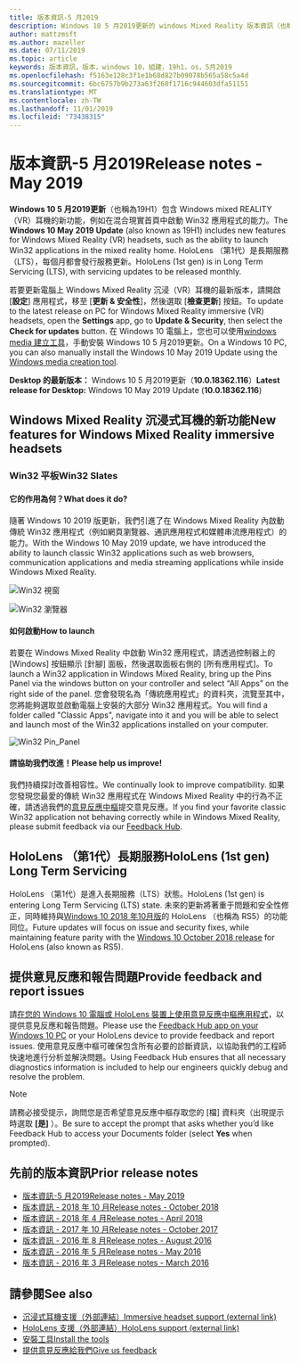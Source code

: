 ```yaml
---
title: 版本資訊-5 月2019
description: Windows 10 5 月2019更新的 windows Mixed Reality 版本資訊（也稱為19H1）。
author: mattzmsft
ms.author: mazeller
ms.date: 07/11/2019
ms.topic: article
keywords: 版本資訊，版本，windows 10，組建，19h1，os，5月2019
ms.openlocfilehash: f5163e128c3f1e1b68d827b09078b565a58c5a4d
ms.sourcegitcommit: 6bc6757b9b273a63f260f1716c944603dfa51151
ms.translationtype: MT
ms.contentlocale: zh-TW
ms.lasthandoff: 11/01/2019
ms.locfileid: "73438315"
---
```

# <a name="release-notes---may-2019"></a><span data-ttu-id="49808-104">版本資訊-5 月2019</span><span class="sxs-lookup"><span data-stu-id="49808-104">Release notes - May 2019</span></span>

<span data-ttu-id="49808-105">**Windows 10 5 月2019更新**（也稱為19H1）包含 Windows mixed REALITY （VR）耳機的新功能，例如在混合現實首頁中啟動 Win32 應用程式的能力。</span><span class="sxs-lookup"><span data-stu-id="49808-105">The **Windows 10 May 2019 Update** (also known as 19H1) includes new features for Windows Mixed Reality (VR) headsets, such as the ability to launch Win32 applications in the mixed reality home.</span></span> <span data-ttu-id="49808-106">HoloLens （第1代）是長期服務（LTS），每個月都會發行服務更新。</span><span class="sxs-lookup"><span data-stu-id="49808-106">HoloLens (1st gen) is in Long Term Servicing (LTS), with servicing updates to be released monthly.</span></span>

<span data-ttu-id="49808-107">若要更新電腦上 Windows Mixed Reality 沉浸（VR）耳機的最新版本，請開啟 [**設定**] 應用程式，移至 [**更新 & 安全性**]，然後選取 [**檢查更新**] 按鈕。</span><span class="sxs-lookup"><span data-stu-id="49808-107">To update to the latest release on PC for Windows Mixed Reality immersive (VR) headsets, open the **Settings** app, go to **Update & Security**, then select the **Check for updates** button.</span></span> <span data-ttu-id="49808-108">在 Windows 10 電腦上，您也可以使用[windows media 建立工具](https://www.microsoft.com/software-download/windows10)，手動安裝 Windows 10 5 月2019更新。</span><span class="sxs-lookup"><span data-stu-id="49808-108">On a Windows 10 PC, you can also manually install the Windows 10 May 2019 Update using the [Windows media creation tool](https://www.microsoft.com/software-download/windows10).</span></span>

<span data-ttu-id="49808-109">**Desktop 的最新版本：** Windows 10 5 月2019更新（**10.0.18362.116**）</span><span class="sxs-lookup"><span data-stu-id="49808-109">**Latest release for Desktop:** Windows 10 May 2019 Update (**10.0.18362.116**)</span></span><br>

## <a name="new-features-for-windows-mixed-reality-immersive-headsets"></a><span data-ttu-id="49808-110">Windows Mixed Reality 沉浸式耳機的新功能</span><span class="sxs-lookup"><span data-stu-id="49808-110">New features for Windows Mixed Reality immersive headsets</span></span>

### <a name="win32-slates"></a><span data-ttu-id="49808-111">Win32 平板</span><span class="sxs-lookup"><span data-stu-id="49808-111">Win32 Slates</span></span>

#### <a name="what-does-it-do"></a><span data-ttu-id="49808-112">它的作用為何？</span><span class="sxs-lookup"><span data-stu-id="49808-112">What does it do?</span></span> 
<span data-ttu-id="49808-113">隨著 Windows 10 2019 版更新，我們引進了在 Windows Mixed Reality 內啟動傳統 Win32 應用程式（例如網頁瀏覽器、通訊應用程式和媒體串流應用程式）的能力。</span><span class="sxs-lookup"><span data-stu-id="49808-113">With the Windows 10 May 2019 update, we have introduced the ability to launch classic Win32 applications such as web browsers, communication applications and media streaming applications while inside Windows Mixed Reality.</span></span> 

![Win32 視窗](images/mr-win32-slates-1.png)

![Win32 瀏覽器](images/mr-win32-slates-2.png)

#### <a name="how-to-launch"></a><span data-ttu-id="49808-116">如何啟動</span><span class="sxs-lookup"><span data-stu-id="49808-116">How to launch</span></span>
<span data-ttu-id="49808-117">若要在 Windows Mixed Reality 中啟動 Win32 應用程式，請透過控制器上的 [Windows] 按鈕顯示 [針腳] 面板，然後選取面板右側的 [所有應用程式]。</span><span class="sxs-lookup"><span data-stu-id="49808-117">To launch a Win32 application in Windows Mixed Reality, bring up the Pins Panel via the windows button on your controller and select “All Apps” on the right side of the panel.</span></span>  <span data-ttu-id="49808-118">您會發現名為「傳統應用程式」的資料夾，流覽至其中，您將能夠選取並啟動電腦上安裝的大部分 Win32 應用程式。</span><span class="sxs-lookup"><span data-stu-id="49808-118">You will find a folder called "Classic Apps", navigate into it and you will be able to select and launch most of the Win32 applications installed on your computer.</span></span>

![Win32 Pin_Panel](images/mr-win32-slates-pinspanel.png)

#### <a name="please-help-us-improve"></a><span data-ttu-id="49808-120">請協助我們改進！</span><span class="sxs-lookup"><span data-stu-id="49808-120">Please help us improve!</span></span>
<span data-ttu-id="49808-121">我們持續探討改善相容性。</span><span class="sxs-lookup"><span data-stu-id="49808-121">We continually look to improve compatibility.</span></span>  <span data-ttu-id="49808-122">如果您發現您最愛的傳統 Win32 應用程式在 Windows Mixed Reality 中的行為不正確，請透過我們的[意見反應中樞](https://support.microsoft.com//help/4021566/windows-10-send-feedback-to-microsoft-with-feedback-hub)提交意見反應。</span><span class="sxs-lookup"><span data-stu-id="49808-122">If you find your favorite classic Win32 application not behaving correctly while in Windows Mixed Reality, please submit feedback via our [Feedback Hub](https://support.microsoft.com//help/4021566/windows-10-send-feedback-to-microsoft-with-feedback-hub).</span></span>

## <a name="hololens-1st-gen-long-term-servicing"></a><span data-ttu-id="49808-123">HoloLens （第1代）長期服務</span><span class="sxs-lookup"><span data-stu-id="49808-123">HoloLens (1st gen) Long Term Servicing</span></span>

<span data-ttu-id="49808-124">HoloLens （第1代）是進入長期服務（LTS）狀態。</span><span class="sxs-lookup"><span data-stu-id="49808-124">HoloLens (1st gen) is entering Long Term Servicing (LTS) state.</span></span> <span data-ttu-id="49808-125">未來的更新將著重于問題和安全性修正，同時維持與[Windows 10 2018 年10月版](release-notes-october-2018.md)的 HoloLens （也稱為 RS5）的功能同位。</span><span class="sxs-lookup"><span data-stu-id="49808-125">Future updates will focus on issue and security fixes, while maintaining feature parity with the [Windows 10 October 2018 release](release-notes-october-2018.md) for HoloLens (also known as RS5).</span></span> 

## <a name="provide-feedback-and-report-issues"></a><span data-ttu-id="49808-126">提供意見反應和報告問題</span><span class="sxs-lookup"><span data-stu-id="49808-126">Provide feedback and report issues</span></span>

<span data-ttu-id="49808-127">請[在您的 Windows 10 電腦或 HoloLens 裝置上使用意見反應中樞應用程式](give-us-feedback.md)，以提供意見反應和報告問題。</span><span class="sxs-lookup"><span data-stu-id="49808-127">Please use the [Feedback Hub app on your Windows 10 PC](give-us-feedback.md) or your HoloLens device to provide feedback and report issues.</span></span> <span data-ttu-id="49808-128">使用意見反應中樞可確保包含所有必要的診斷資訊，以協助我們的工程師快速地進行分析並解決問題。</span><span class="sxs-lookup"><span data-stu-id="49808-128">Using Feedback Hub ensures that all necessary diagnostics information is included to help our engineers quickly debug and resolve the problem.</span></span>

>[!NOTE]
><span data-ttu-id="49808-129">請務必接受提示，詢問您是否希望意見反應中樞存取您的 [檔] 資料夾（出現提示時選取 **[是]** ）。</span><span class="sxs-lookup"><span data-stu-id="49808-129">Be sure to accept the prompt that asks whether you’d like Feedback Hub to access your Documents folder (select **Yes** when prompted).</span></span>

## <a name="prior-release-notes"></a><span data-ttu-id="49808-130">先前的版本資訊</span><span class="sxs-lookup"><span data-stu-id="49808-130">Prior release notes</span></span>

* [<span data-ttu-id="49808-131">版本資訊-5 月2019</span><span class="sxs-lookup"><span data-stu-id="49808-131">Release notes - May 2019</span></span>](release-notes-may-2019.md)
* [<span data-ttu-id="49808-132">版本資訊 - 2018 年 10 月</span><span class="sxs-lookup"><span data-stu-id="49808-132">Release notes - October 2018</span></span>](release-notes-october-2018.md)
* [<span data-ttu-id="49808-133">版本資訊 - 2018 年 4 月</span><span class="sxs-lookup"><span data-stu-id="49808-133">Release notes - April 2018</span></span>](release-notes-april-2018.md)
* [<span data-ttu-id="49808-134">版本資訊 - 2017 年 10 月</span><span class="sxs-lookup"><span data-stu-id="49808-134">Release notes - October 2017</span></span>](release-notes-october-2017.md)
* [<span data-ttu-id="49808-135">版本資訊 - 2016 年 8 月</span><span class="sxs-lookup"><span data-stu-id="49808-135">Release notes - August 2016</span></span>](release-notes-august-2016.md)
* [<span data-ttu-id="49808-136">版本資訊 - 2016 年 5 月</span><span class="sxs-lookup"><span data-stu-id="49808-136">Release notes - May 2016</span></span>](release-notes-may-2016.md)
* [<span data-ttu-id="49808-137">版本資訊 - 2016 年 3 月</span><span class="sxs-lookup"><span data-stu-id="49808-137">Release notes - March 2016</span></span>](release-notes-march-2016.md)

## <a name="see-also"></a><span data-ttu-id="49808-138">請參閱</span><span class="sxs-lookup"><span data-stu-id="49808-138">See also</span></span>
* [<span data-ttu-id="49808-139">沉浸式耳機支援（外部連結）</span><span class="sxs-lookup"><span data-stu-id="49808-139">Immersive headset support (external link)</span></span>](https://docs.microsoft.com/windows/mixed-reality/enthusiast-guide/troubleshooting-windows-mixed-reality)
* [<span data-ttu-id="49808-140">HoloLens 支援（外部連結）</span><span class="sxs-lookup"><span data-stu-id="49808-140">HoloLens support (external link)</span></span>](https://support.microsoft.com/products/hololens)
* [<span data-ttu-id="49808-141">安裝工具</span><span class="sxs-lookup"><span data-stu-id="49808-141">Install the tools</span></span>](install-the-tools.md)
* [<span data-ttu-id="49808-142">提供意見反應給我們</span><span class="sxs-lookup"><span data-stu-id="49808-142">Give us feedback</span></span>](give-us-feedback.md)

